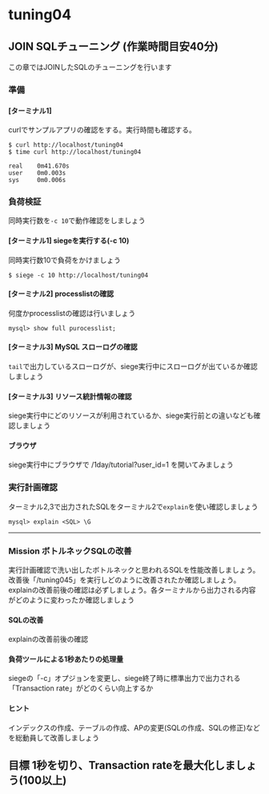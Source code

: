 # tuning04
## JOIN SQLチューニング (作業時間目安40分)

この章ではJOINしたSQLのチューニングを行います

### 準備
#### [ターミナル1]
curlでサンプルアプリの確認をする。実行時間も確認する。

```
$ curl http://localhost/tuning04
$ time curl http://localhost/tuning04

real    0m41.670s
user    0m0.003s
sys     0m0.006s
```


### 負荷検証
同時実行数を`-c 10`で動作確認をしましょう

#### [ターミナル1] siegeを実行する(-c 10)
同時実行数10で負荷をかけましょう

```
$ siege -c 10 http://localhost/tuning04

```

#### [ターミナル2] processlistの確認
何度かprocesslistの確認は行いましょう

```
mysql> show full purocesslist;
```

#### [ターミナル3] MySQL スローログの確認
`tail`で出力しているスローログが、siege実行中にスローログが出ているか確認しましょう


#### [ターミナル3] リソース統計情報の確認
siege実行中にどのリソースが利用されているか、siege実行前との違いなども確認しましょう

#### ブラウザ
siege実行中にブラウザで /1day/tutorial?user_id=1 を開いてみましょう

### 実行計画確認
ターミナル2,3で出力されたSQLをターミナル2で`explain`を使い確認しましょう

```
mysql> explain <SQL> \G
```

----

### Mission ボトルネックSQLの改善
実行計画確認で洗い出したボトルネックと思われるSQLを性能改善しましょう。改善後「/tuning045」を実行しどのように改善されたか確認しましょう。explainの改善前後の確認は必ずしましょう。各ターミナルから出力される内容がどのように変わったか確認しましょう

#### SQLの改善
explainの改善前後の確認

#### 負荷ツールによる1秒あたりの処理量
siegeの「-c」オプジョンを変更し、siege終了時に標準出力で出力される「Transaction rate」がどのくらい向上するか

#### ヒント
インデックスの作成、テーブルの作成、APの変更(SQLの作成、SQLの修正)などを総動員して改善しましょう

**目標 1秒を切り、Transaction rateを最大化しましょう(100以上)**
----
